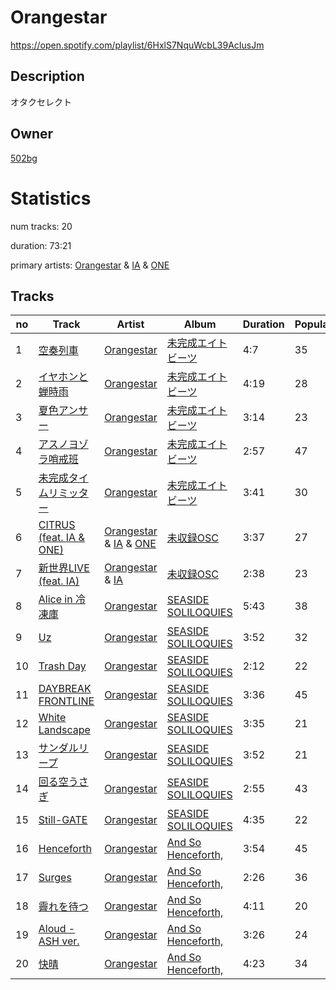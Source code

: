 # Orangestar
https://open.spotify.com/playlist/6HxlS7NquWcbL39AcIusJm

## Description
オタクセレクト

## Owner
[502bg](https://open.spotify.com/user/4woroafc3tx648l7zc8quofbf)

# Statistics
num tracks: 20

duration: 73:21

primary artists: [Orangestar](https://open.spotify.com/artist/420aixNZr4paRQmuRXz3DS) & [IA](https://open.spotify.com/artist/1oz1HYOyJhjshPi5Nvs3MX) & [ONE](https://open.spotify.com/artist/5wceSLAnLm0xK3RGoFFh7Y)

## Tracks
| no | Track | Artist | Album | Duration | Popularity |
| -- | ----- | ------ | ----- | -------- | ---------- |
| 1 | [空奏列車](https://open.spotify.com/track/02jSqGmyGxNRGBfqtH1NZS) | [Orangestar](https://open.spotify.com/artist/420aixNZr4paRQmuRXz3DS) | [未完成エイトビーツ](https://open.spotify.com/album/4R1TGj5yvneO62MVUYUpXL) | 4:7 | 35 |
| 2 | [イヤホンと蝉時雨](https://open.spotify.com/track/6W87BcsuhbxO839Yif1oib) | [Orangestar](https://open.spotify.com/artist/420aixNZr4paRQmuRXz3DS) | [未完成エイトビーツ](https://open.spotify.com/album/4R1TGj5yvneO62MVUYUpXL) | 4:19 | 28 |
| 3 | [夏色アンサー](https://open.spotify.com/track/2KCFQSsGIGH79kKPBCNgEK) | [Orangestar](https://open.spotify.com/artist/420aixNZr4paRQmuRXz3DS) | [未完成エイトビーツ](https://open.spotify.com/album/4R1TGj5yvneO62MVUYUpXL) | 3:14 | 23 |
| 4 | [アスノヨゾラ哨戒班](https://open.spotify.com/track/75tQZI2X1VwNOPtOrOrdpl) | [Orangestar](https://open.spotify.com/artist/420aixNZr4paRQmuRXz3DS) | [未完成エイトビーツ](https://open.spotify.com/album/4R1TGj5yvneO62MVUYUpXL) | 2:57 | 47 |
| 5 | [未完成タイムリミッター](https://open.spotify.com/track/2szSRhNbOiFlW91ywxLWAi) | [Orangestar](https://open.spotify.com/artist/420aixNZr4paRQmuRXz3DS) | [未完成エイトビーツ](https://open.spotify.com/album/4R1TGj5yvneO62MVUYUpXL) | 3:41 | 30 |
| 6 | [CITRUS (feat. IA & ONE)](https://open.spotify.com/track/7nSUnsyrjz9arJm6ZsbYb7) | [Orangestar](https://open.spotify.com/artist/420aixNZr4paRQmuRXz3DS) & [IA](https://open.spotify.com/artist/1oz1HYOyJhjshPi5Nvs3MX) & [ONE](https://open.spotify.com/artist/5wceSLAnLm0xK3RGoFFh7Y) | [未収録OSC](https://open.spotify.com/album/24XD9C0xbNFEhtSspI97KJ) | 3:37 | 27 |
| 7 | [新世界LIVE (feat. IA)](https://open.spotify.com/track/2F8gqN4vQMlPnsRDsEwOTv) | [Orangestar](https://open.spotify.com/artist/420aixNZr4paRQmuRXz3DS) & [IA](https://open.spotify.com/artist/1oz1HYOyJhjshPi5Nvs3MX) | [未収録OSC](https://open.spotify.com/album/24XD9C0xbNFEhtSspI97KJ) | 2:38 | 23 |
| 8 | [Alice in 冷凍庫](https://open.spotify.com/track/4u4waEq8JvugyEW3rDTpKE) | [Orangestar](https://open.spotify.com/artist/420aixNZr4paRQmuRXz3DS) | [SEASIDE SOLILOQUIES](https://open.spotify.com/album/03GyEUfClHLpRVffentlxz) | 5:43 | 38 |
| 9 | [Uz](https://open.spotify.com/track/52anAc1Jr1EMVlRyTVYJvS) | [Orangestar](https://open.spotify.com/artist/420aixNZr4paRQmuRXz3DS) | [SEASIDE SOLILOQUIES](https://open.spotify.com/album/03GyEUfClHLpRVffentlxz) | 3:52 | 32 |
| 10 | [Trash Day](https://open.spotify.com/track/6l7ZqYZEFACakrqrnnDGS5) | [Orangestar](https://open.spotify.com/artist/420aixNZr4paRQmuRXz3DS) | [SEASIDE SOLILOQUIES](https://open.spotify.com/album/03GyEUfClHLpRVffentlxz) | 2:12 | 22 |
| 11 | [DAYBREAK FRONTLINE](https://open.spotify.com/track/75YCl9VcgGUKPmjrH5wWkp) | [Orangestar](https://open.spotify.com/artist/420aixNZr4paRQmuRXz3DS) | [SEASIDE SOLILOQUIES](https://open.spotify.com/album/03GyEUfClHLpRVffentlxz) | 3:36 | 45 |
| 12 | [White Landscape](https://open.spotify.com/track/3jxOCAYFr7yfwVvtdVy8MU) | [Orangestar](https://open.spotify.com/artist/420aixNZr4paRQmuRXz3DS) | [SEASIDE SOLILOQUIES](https://open.spotify.com/album/03GyEUfClHLpRVffentlxz) | 3:35 | 21 |
| 13 | [サンダルリープ](https://open.spotify.com/track/3Mx3bRcLoGJb7GvtaOXiaO) | [Orangestar](https://open.spotify.com/artist/420aixNZr4paRQmuRXz3DS) | [SEASIDE SOLILOQUIES](https://open.spotify.com/album/03GyEUfClHLpRVffentlxz) | 3:52 | 21 |
| 14 | [回る空うさぎ](https://open.spotify.com/track/2qEjAi2IIV6BNX7OY3Z2Ma) | [Orangestar](https://open.spotify.com/artist/420aixNZr4paRQmuRXz3DS) | [SEASIDE SOLILOQUIES](https://open.spotify.com/album/03GyEUfClHLpRVffentlxz) | 2:55 | 43 |
| 15 | [Still-GATE](https://open.spotify.com/track/7EMT9eDXYJmDA7Pu5fCcws) | [Orangestar](https://open.spotify.com/artist/420aixNZr4paRQmuRXz3DS) | [SEASIDE SOLILOQUIES](https://open.spotify.com/album/03GyEUfClHLpRVffentlxz) | 4:35 | 22 |
| 16 | [Henceforth](https://open.spotify.com/track/47FmfFr7Ro4c75zfGY1u3C) | [Orangestar](https://open.spotify.com/artist/420aixNZr4paRQmuRXz3DS) | [And So Henceforth,](https://open.spotify.com/album/6zCec6zfYGM3ioT1XTPMtQ) | 3:54 | 45 |
| 17 | [Surges](https://open.spotify.com/track/7bkEzRJeQ7Fi2EQ8xX3ZxY) | [Orangestar](https://open.spotify.com/artist/420aixNZr4paRQmuRXz3DS) | [And So Henceforth,](https://open.spotify.com/album/6zCec6zfYGM3ioT1XTPMtQ) | 2:26 | 36 |
| 18 | [霽れを待つ](https://open.spotify.com/track/6pwysiLqF6HNFvvquj3hXW) | [Orangestar](https://open.spotify.com/artist/420aixNZr4paRQmuRXz3DS) | [And So Henceforth,](https://open.spotify.com/album/6zCec6zfYGM3ioT1XTPMtQ) | 4:11 | 20 |
| 19 | [Aloud - ASH ver.](https://open.spotify.com/track/7BXs9CjeA6cJXuNMChwbYF) | [Orangestar](https://open.spotify.com/artist/420aixNZr4paRQmuRXz3DS) | [And So Henceforth,](https://open.spotify.com/album/6zCec6zfYGM3ioT1XTPMtQ) | 3:26 | 24 |
| 20 | [快晴](https://open.spotify.com/track/1BTHQeJTGb7NnsBnsgsbxQ) | [Orangestar](https://open.spotify.com/artist/420aixNZr4paRQmuRXz3DS) | [And So Henceforth,](https://open.spotify.com/album/6zCec6zfYGM3ioT1XTPMtQ) | 4:23 | 34 |
        
